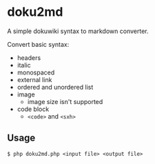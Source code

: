 # doku2md

A simple dokuwiki syntax to markdown converter.

Convert basic syntax:

* headers
* italic
* monospaced
* external link
* ordered and unordered list
* image
    * image size isn't supported
* code block
    * `<code>` and `<sxh>`

## Usage

```
$ php doku2md.php <input file> <output file>
```